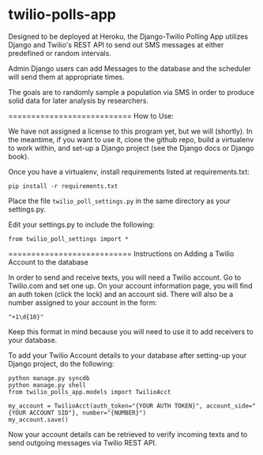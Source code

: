 twilio-polls-app
===========================

Designed to be deployed at Heroku, the Django-Twilio Polling App utilizes 
Django and Twilio's REST API to send out SMS messages at either predefined
or random intervals. 

Admin Django users can add Messages to the database and the scheduler
will send them at appropriate times. 

The goals are to randomly sample a population via SMS in order to 
produce solid data for later analysis by researchers. 

===========================
How to Use:

We have not assigned a license to this program yet, but we will (shortly). In the meantime,
if you want to use it, clone the github repo, build a virtualenv to work within, and
set-up a Django project (see the Django docs or Django book). 

Once you have a virtualenv, install requirements listed at requirements.txt:

    pip install -r requirements.txt


Place the file `twilio_poll_settings.py` in the same directory as your settings.py.

Edit your settings.py to include the following:

	from twilio_poll_settings import *


===========================
Instructions on Adding a Twilio Account to the database

In order to send and receive texts, you will need a Twilio account. Go to Twilio.com and 
set one up. On your account information page, you will find an auth token (click the lock)
and an account sid. There will also be a number assigned to your account in the form:

    "+1\d{10}"  

Keep this format in mind because you will need to use it to add receivers to your database.

To add your Twilio Account details to your database after setting-up your 
Django project, do the following:

    python manage.py syncdb
    python manage.py shell
    from twilio_polls_app.models import TwilioAcct

    my_account = TwilioAcct(auth_token="{YOUR AUTH TOKEN}", account_side="{YOUR ACCOUNT SID"}, number="{NUMBER}")
    my_account.save()

Now your account details can be retrieved to verify incoming texts and to send outgoing
messages via Twilio REST API.
